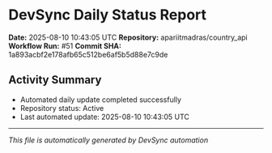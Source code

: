 # DevSync Daily Status Report

**Date:** 2025-08-10 10:43:05 UTC
**Repository:** apariitmadras/country_api
**Workflow Run:** #51
**Commit SHA:** 1a893acbf2e178afb65c512be6af5b5d88e7c9de

## Activity Summary
- Automated daily update completed successfully
- Repository status: Active
- Last automated update: 2025-08-10 10:43:05 UTC

---
*This file is automatically generated by DevSync automation*
